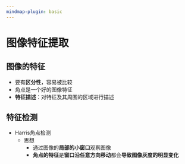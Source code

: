 ```yaml
---
mindmap-plugin: basic
---
```

# 图像特征提取
## 图像的特征
- 要有**区分性**，容易被比较
- 角点是一个好的图像特征
- **特征描述**：对特征及其周围的区域进行描述

## 特征检测
- Harris角点检测
	- 思想
		- 通过图像的**局部的小窗口**观察图像
		- **角点的特征**是**窗口沿任意方向移动**都会**导致图像灰度的明显变化**